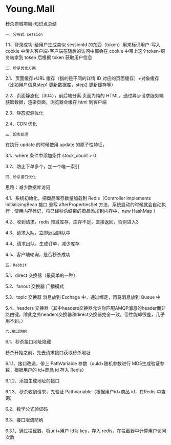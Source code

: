 # Young.Mall
秒杀商城项目-知识点总结


	一、分布式 session

1.1、登录成功-给用户生成类似 sessionId 的东西（token）用来标识用户-写入 cookie 中传入客户端-客户端在随后的访问中都会在 cookie 中带上这个token-服务端拿到 token 后根据 token 获取用户信息


	二、秒杀优化方案

2.1、页面缓存+URL 缓存（指的是不同的详情 ID 对应的页面缓存）+对象缓存（比如用户信息step1 更新数据库，step2 更新缓存等）
   
2.2、页面静态化（304），前后端分离
     页面为纯的 HTML，通过异步请求服务端获取数据，渲染页面，浏览器会缓存 html 到客户端
   
2.3、静态资源优化

2.4、CDN 优化


	三、超卖处理

   在执行 update 的时候使用 update 的原子性特征，
   
3.1、where 条件中添加条件 stock_count > 0
   
3.2、防止下单多个，加一个唯一索引



	四、秒杀接口优化

  思路：减少数据库访问
  
  4.1、系统初始化，把商品库存数量加载到 Redis（Controller implements InitializingBean 接口 重写 afterPropertiesSet 方法，系统启动的时候就会自动执行；使用内存标记，将已经秒杀结束的商品添加到内存中，new HashMap ）
  
  4.2、收到请求，redis 预减库存，库存不足，直接返回，否则进入3
  
  4.3、请求入队，立即返回排队中
  
  4.4、请求出队，生成订单，减少库存
  
  4.5、客户端轮询，是否秒杀成功


	五、Rabbit

  
  5.1、direct 交换器（最简单的一种）
  
  5.2、fanout 交换器 广播模式
  
  5.3、topic 交换器
   消息放到 Exchage 中，通过绑定，再将消息放到 Queue 中
  
  5.4、headers 交换器（其中headers交换器允许你匹配AMQP消息的header而非路由键，除此之外headers交换器和direct交换器完全一致，但性能却很差，几乎用不到。） 



	六.接口防刷

  6.1、秒杀接口地址隐藏
  
   秒杀开始之前，先去请求接口获取秒杀地址
   
   6.1.1、接口改造，带上 PathVariable 参数（uuId+随机参数进行 MD5生成验证参数，根据用户的 id+商品 id 存入 Redis）
   
   6.1.2、添加生成地址的接口
   
   6.1.3、秒杀收到请求，先验证 PathVariable（根据用户id+商品 id，在Redis 中查询）
   
  6.2、数学公式验证码
  
  6.3、接口限流防刷
  
   6.3.1、通过拦截器，将ur i+用户 id为 key，存入 redis，在拦截器中计算用户访问次数

